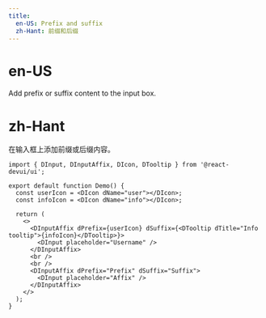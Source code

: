 ```yaml
---
title:
  en-US: Prefix and suffix
  zh-Hant: 前缀和后缀
---
```


# en-US

Add prefix or suffix content to the input box.

# zh-Hant

在输入框上添加前缀或后缀内容。

```tsx
import { DInput, DInputAffix, DIcon, DTooltip } from '@react-devui/ui';

export default function Demo() {
  const userIcon = <DIcon dName="user"></DIcon>;
  const infoIcon = <DIcon dName="info"></DIcon>;

  return (
    <>
      <DInputAffix dPrefix={userIcon} dSuffix={<DTooltip dTitle="Info tooltip">{infoIcon}</DTooltip>}>
        <DInput placeholder="Username" />
      </DInputAffix>
      <br />
      <br />
      <DInputAffix dPrefix="Prefix" dSuffix="Suffix">
        <DInput placeholder="Affix" />
      </DInputAffix>
    </>
  );
}
```

